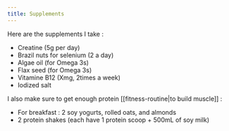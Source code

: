 ```yaml
---
title: Supplements
---
```


Here are the supplements I take : 
- Creatine (5g per day)
- Brazil nuts for selenium (2 a day)
- Algae oil (for Omega 3s)
- Flax seed (for Omega 3s)
- Vitamine B12 (Xmg, 2times a week)
- Iodized salt

I also make sure to get enough protein [[fitness-routine|to build muscle]] :
- For breakfast : 2 soy yogurts, rolled oats, and almonds
- 2 protein shakes (each have 1 protein scoop + 500mL of soy milk)